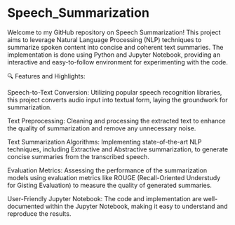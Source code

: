# Speech_Summarization

Welcome to my GitHub repository on Speech Summarization! This project aims to leverage Natural Language Processing (NLP) techniques to summarize spoken content into concise and coherent text summaries. The implementation is done using Python and Jupyter Notebook, providing an interactive and easy-to-follow environment for experimenting with the code.

🔍 Features and Highlights:

Speech-to-Text Conversion: Utilizing popular speech recognition libraries, this project converts audio input into textual form, laying the groundwork for summarization.

Text Preprocessing: Cleaning and processing the extracted text to enhance the quality of summarization and remove any unnecessary noise.

Text Summarization Algorithms: Implementing state-of-the-art NLP techniques, including Extractive and Abstractive summarization, to generate concise summaries from the transcribed speech.

Evaluation Metrics: Assessing the performance of the summarization models using evaluation metrics like ROUGE (Recall-Oriented Understudy for Gisting Evaluation) to measure the quality of generated summaries.

User-Friendly Jupyter Notebook: The code and implementation are well-documented within the Jupyter Notebook, making it easy to understand and reproduce the results.
